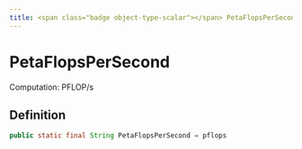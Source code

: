```yaml
---
title: <span class="badge object-type-scalar"></span> PetaFlopsPerSecond
---
```

# <span class="badge object-type-scalar"></span> PetaFlopsPerSecond

Computation: PFLOP/s

## Definition

```java
public static final String PetaFlopsPerSecond = pflops
```
